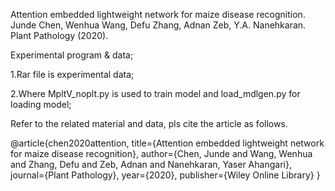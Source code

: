 
Attention embedded lightweight network for maize disease recognition. Junde Chen, Wenhua Wang, Defu Zhang, Adnan Zeb, Y.A. Nanehkaran. Plant Pathology (2020).

Experimental program & data;

1.Rar file is experimental data;

2.Where MpltV_noplt.py is used to train model and load_mdlgen.py for loading model;

Refer to the related material and data, pls cite the article as follows.

@article{chen2020attention,
  title={Attention embedded lightweight network for maize disease recognition},
  author={Chen, Junde and Wang, Wenhua and Zhang, Defu and Zeb, Adnan and Nanehkaran, Yaser Ahangari},
  journal={Plant Pathology},
  year={2020},
  publisher={Wiley Online Library}
}
